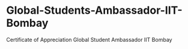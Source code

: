 # Global-Students-Ambassador-IIT-Bombay
Certificate of Appreciation Global Student Ambassador IIT Bombay

